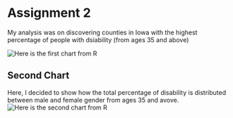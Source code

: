 # Assignment 2

My analysis was on discovering counties in Iowa with the highest percentage of people with dsiability (from ages 35 and above)

![Here is the first chart from R](Assignment2/Plot1)

## Second Chart
Here, I decided to show how the total percentage of disability is distributed between male and female gender from ages 35 and avove.
![Here is the second chart from R](Assignment2/Plot2)
